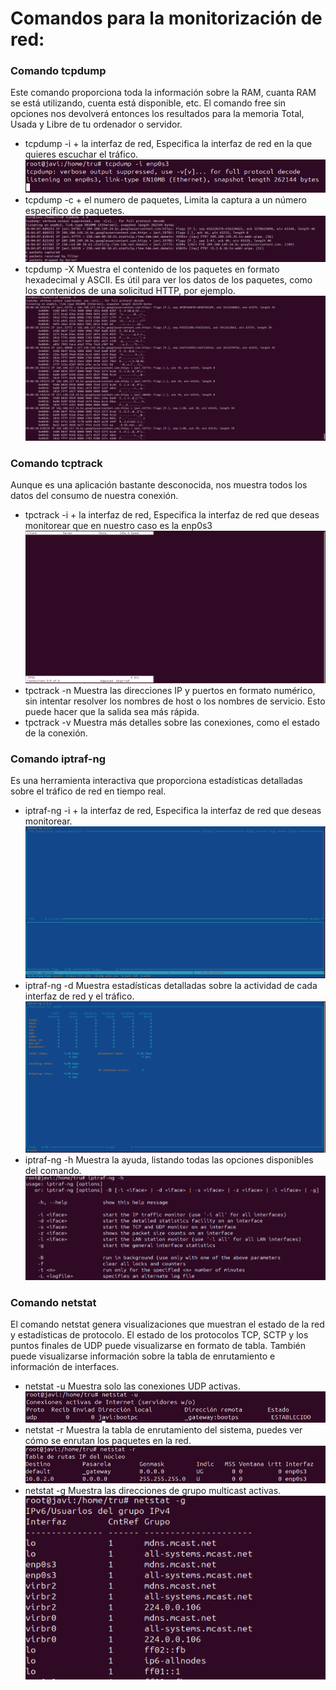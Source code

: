 # Comandos para la monitorización de red:
### Comando tcpdump
Este comando proporciona toda la información sobre la RAM, cuanta RAM se está utilizando, cuenta está disponible, etc. 
El comando free sin opciones nos devolverá entonces los resultados para la memoria Total, Usada y Libre de tu ordenador o servidor.
- tcpdump -i + la interfaz de red, Especifica la interfaz de red en la que quieres escuchar el tráfico.
![tcpdump](img/tcpdump-i.PNG)
- tcpdump -c + el numero de paquetes, Limita la captura a un número específico de paquetes.
![tcpdump](img/tcpdump-c.PNG)
- tcpdump -X Muestra el contenido de los paquetes en formato hexadecimal y ASCII. Es útil para ver los datos de los paquetes, como los contenidos de una solicitud HTTP, por ejemplo.
![tcpdump](img/tcpdump-X.PNG)

### Comando tcptrack
Aunque es una aplicación bastante desconocida, nos muestra todos los datos del consumo de nuestra conexión.
- tpctrack -i + la interfaz de red, Especifica la interfaz de red que deseas monitorear que en nuestro caso es la enp0s3
![tpctrack](img/tpctrack-i.PNG)
- tpctrack -n Muestra las direcciones IP y puertos en formato numérico, sin intentar resolver los nombres de host o los nombres de servicio. Esto puede hacer que la salida sea más rápida.
- tpctrack -v Muestra más detalles sobre las conexiones, como el estado de la conexión.

### Comando iptraf-ng
Es una herramienta interactiva que proporciona estadísticas detalladas sobre el tráfico de red en tiempo real.
- iptraf-ng -i + la interfaz de red, Especifica la interfaz de red que deseas monitorear.
![iptraf-ng](img/iptraf-ng-i.PNG)
- iptraf-ng -d Muestra estadísticas detalladas sobre la actividad de cada interfaz de red y el tráfico.
![iptraf-ng](img/iptraf-ng-d.PNG)
- iptraf-ng -h Muestra la ayuda, listando todas las opciones disponibles del comando.
![iptraf-ng](img/iptraf-ng-h.PNG)

### Comando netstat
El comando netstat genera visualizaciones que muestran el estado de la red y estadísticas de protocolo.
El estado de los protocolos TCP, SCTP y los puntos finales de UDP puede visualizarse en formato de tabla. 
También puede visualizarse información sobre la tabla de enrutamiento e información de interfaces.
- netstat -u Muestra solo las conexiones UDP activas.
![netstat](img/netstat-u.PNG)
- netstat -r Muestra la tabla de enrutamiento del sistema, puedes ver cómo se enrutan los paquetes en la red.
![netstat](img/netstat-r.PNG)
- netstat -g Muestra las direcciones de grupo multicast activas.
![netstat](img/netstat-g.PNG)
